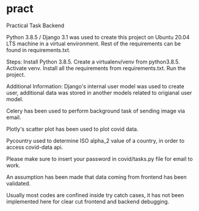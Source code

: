 # pract
Practical Task Backend

Python 3.8.5 / Django 3.1 was used to create this project on Ubuntu 20.04 LTS machine in a virtual environment.
Rest of the requirements can be found in requirements.txt.

Steps:
Install Python 3.8.5.
Create a virtualenv/venv from python3.8.5.
Activate venv.
Install all the requirements from requirements.txt.
Run the project.




Additional Information:
Django's internal user model was used to create user, additional data was stored in another models related to origianal user model.

Celery has been used to perform background task of sending image via email.

Plotly's scatter plot has been used to plot covid data.

Pycountry used to determine ISO alpha_2 value of a country, in order to access covid-data api.

Please make sure to insert your password in covid/tasks.py file for email to work.

An assumption has been made that data coming from frontend has been validated.

Usually most codes are confined inside try catch cases, it has not been implemented here for clear cut frontend and backend debugging.
